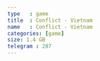 ```yaml
---
type   : game
title  : Conflict - Vietnam
name   : Conflict - Vietnam
categories: [game]
size: 1.4 GB
telegram : 287
---
```


